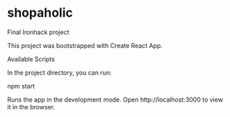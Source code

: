 # shopaholic
 Final Ironhack project
 
 
 This project was bootstrapped with Create React App.
 
 
 Available Scripts
 
 
In the project directory, you can run:

npm start


Runs the app in the development mode.
Open http://localhost:3000 to view it in the browser.
